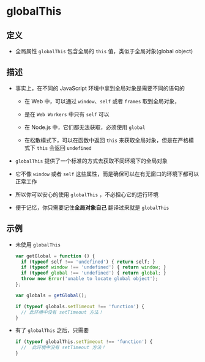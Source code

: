 # globalThis

## 定义

+ 全局属性 `globalThis` 包含全局的 `this` 值，类似于全局对象(global object)

## 描述

+ 事实上，在不同的 JavaScript 环境中拿到全局对象是需要不同的语句的

  + 在 Web 中，可以通过 `window`、`self` 或者 `frames` 取到全局对象，

  + 是在 `Web Workers` 中只有 `self` 可以

  + 在 Node.js 中，它们都无法获取，必须使用 `global`

  + 在松散模式下，可以在函数中返回 `this` 来获取全局对象，但是在严格模式下 `this` 会返回 `undefined`

+ `globalThis` 提供了一个标准的方式去获取不同环境下的全局对象

+ 它不像 `window` 或者 `self` 这些属性，而是确保可以在有无窗口的环境下都可以正常工作

+ 所以你可以安心的使用 `globalThis` ，不必担心它的运行环境

+ 便于记忆，你只需要记住**全局对象自己** 翻译过来就是 `globalThis`

## 示例

+ 未使用 `globalThis`

  ```js
  var getGlobal = function () {
    if (typeof self !== 'undefined') { return self; }
    if (typeof window !== 'undefined') { return window; }
    if (typeof global !== 'undefined') { return global; }
    throw new Error('unable to locate global object');
  };

  var globals = getGlobal();

  if (typeof globals.setTimeout !== 'function') {
    // 此环境中没有 setTimeout 方法！
  }
  ```

+ 有了 `globalThis` 之后，只需要

  ```js
  if (typeof globalThis.setTimeout !== 'function') {
    //  此环境中没有 setTimeout 方法！
  }
  ```
